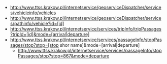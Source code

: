 * http://www.ttss.krakow.pl/internetservice/geoserviceDispatcher/services/vehicleinfo/vehicles
* http://www.ttss.krakow.pl/internetservice/geoserviceDispatcher/services/pathinfo/vehicle?id=[id]
* http://www.ttss.krakow.pl/internetservice/services/tripInfo/tripPassages?tripId=[id]&mode=[arrival|departure]
* http://www.ttss.krakow.pl/internetservice/services/passageInfo/stopPassages/stop?stop=[stop shor name]&mode=[arrival|departure]
  * http://www.ttss.krakow.pl/internetservice/services/passageInfo/stopPassages/stop?stop=867&mode=departure
